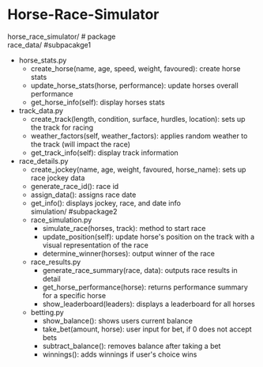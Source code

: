 # Horse-Race-Simulator

horse_race_simulator/ # package  
race_data/ #subpacakge1
- horse_stats.py
  - create_horse(name, age, speed, weight, favoured): create horse stats
  - update_horse_stats(horse, performance): update horses overall performance
  - get_horse_info(self): display horses stats
- track_data.py
  - create_track(length, condition, surface, hurdles, location): sets up the track for racing
  - weather_factors(self, weather_factors): applies random weather to the track (will impact the race)
  - get_track_info(self): display track information
- race_details.py
  - create_jockey(name, age, weight, favoured, horse_name): sets up race jockey data
  - generate_race_id(): race id
  - assign_data(): assigns race date
  - get_info(): displays jockey, race, and date info  
simulation/ #subpackage2  
  - race_simulation.py
    - simulate_race(horses, track): method to start race
    - update_position(self): update horse's position on the track with a visual representation of the race
    - determine_winner(horses): output winner of the race
  - race_results.py
    - generate_race_summary(race, data): outputs race results in detail
    - get_horse_performance(horse): returns performance summary for a specific horse
    - show_leaderboard(leaders): displays a leaderboard for all horses
   - betting.py
     - show_balance(): shows users current balance
     - take_bet(amount, horse): user input for bet, if 0 does not accept bets
     - subtract_balance(): removes balance after taking a bet
     - winnings(): adds winnings if user's choice wins

